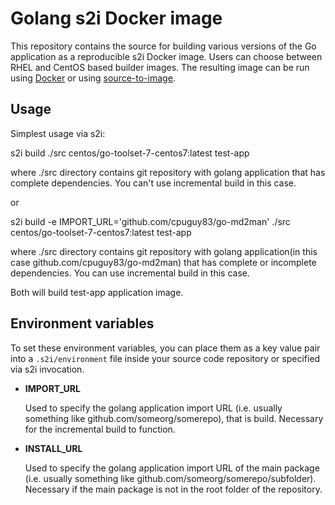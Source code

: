 Golang s2i Docker image
===================

This repository contains the source for building various versions of
the Go application as a reproducible s2i Docker image.
Users can choose between RHEL and CentOS based builder images.
The resulting image can be run using [Docker](http://docker.io) or using [source-to-image](https://github.com/openshift/source-to-image/).


Usage
---------------------

Simplest usage via s2i:

s2i build ./src centos/go-toolset-7-centos7:latest test-app

where ./src directory contains git repository with golang application that has complete dependencies. You can't use incremental build in this case.

or

s2i build -e IMPORT_URL='github.com/cpuguy83/go-md2man' ./src centos/go-toolset-7-centos7:latest test-app

where ./src directory contains git repository with golang application(in this case github.com/cpuguy83/go-md2man) that has complete or incomplete dependencies. You can use incremental build in this case.

Both will build test-app application image.

Environment variables
---------------------

To set these environment variables, you can place them as a key value pair into a `.s2i/environment`
file inside your source code repository or specified via s2i invocation.


* **IMPORT_URL**

    Used to specify the golang application import URL (i.e. usually something like github.com/someorg/somerepo), that is build. Necessary for the incremental build to function.

* **INSTALL_URL**

    Used to specify the golang application import URL of the main package (i.e. usually something like github.com/someorg/somerepo/subfolder). Necessary if the main package is not in the root folder of the repository.
